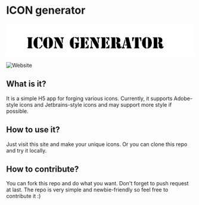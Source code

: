 # ICON generator

<div style="text-align: center">
<img src="./static/title.jpg"/>
</div>

![Website](https://img.shields.io/website?down_color=lightgrey&down_message=offline&up_color=green&up_message=online&url=http%3A%2F%2Flittlebutt-workshop.com%2Ficon-gen%2F)

## What is it?

It is a simple H5 app for forging various icons. Currently, it supports Adobe-style icons and Jetbrains-style icons and may support more style if possible.

## How to use it?

Just visit this site and make your unique icons. Or you can clone this repo and try it locally.

## How to contribute?

You can fork this repo and do what you want. Don't forget to push request at last. The repo is very simple and newbie-friendly so feel free to contribute it :)
